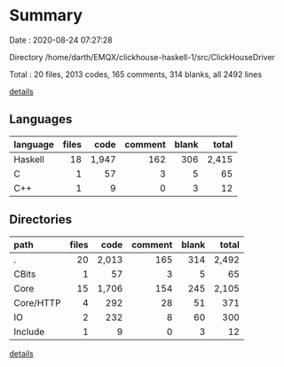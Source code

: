 # Summary

Date : 2020-08-24 07:27:28

Directory /home/darth/EMQX/clickhouse-haskell-1/src/ClickHouseDriver

Total : 20 files,  2013 codes, 165 comments, 314 blanks, all 2492 lines

[details](details.md)

## Languages
| language | files | code | comment | blank | total |
| :--- | ---: | ---: | ---: | ---: | ---: |
| Haskell | 18 | 1,947 | 162 | 306 | 2,415 |
| C | 1 | 57 | 3 | 5 | 65 |
| C++ | 1 | 9 | 0 | 3 | 12 |

## Directories
| path | files | code | comment | blank | total |
| :--- | ---: | ---: | ---: | ---: | ---: |
| . | 20 | 2,013 | 165 | 314 | 2,492 |
| CBits | 1 | 57 | 3 | 5 | 65 |
| Core | 15 | 1,706 | 154 | 245 | 2,105 |
| Core/HTTP | 4 | 292 | 28 | 51 | 371 |
| IO | 2 | 232 | 8 | 60 | 300 |
| Include | 1 | 9 | 0 | 3 | 12 |

[details](details.md)